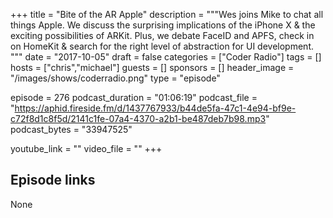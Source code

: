 +++
title = "Bite of the AR Apple"
description = """Wes joins Mike to chat all things Apple. We discuss the surprising implications of the iPhone X & the exciting possibilities of ARKit. Plus, we debate FaceID and APFS, check in on HomeKit & search for the right level of abstraction for UI development. """
date = "2017-10-05"
draft = false
categories = ["Coder Radio"]
tags = []
hosts = ["chris","michael"]
guests = []
sponsors = []
header_image = "/images/shows/coderradio.png"
type = "episode"

episode = 276
podcast_duration = "01:06:19"
podcast_file = "https://aphid.fireside.fm/d/1437767933/b44de5fa-47c1-4e94-bf9e-c72f8d1c8f5d/2141c1fe-07a4-4370-a2b1-be487deb7b98.mp3"
podcast_bytes = "33947525"

youtube_link = ""
video_file = ""
+++

## Episode links

None

